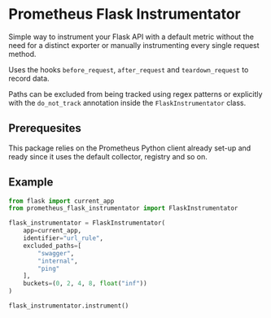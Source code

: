 # Prometheus Flask Instrumentator

Simple way to instrument your Flask API with a default metric without the need for a
distinct exporter or manually instrumenting every single request method.

Uses the hooks `before_request`, `after_request` and `teardown_request` to record data.

Paths can be excluded from being tracked using regex patterns or explicitly with the
`do_not_track` annotation inside the `FlaskInstrumentator` class.

## Prerequesites

This package relies on the Prometheus Python client already set-up and ready since it uses
the default collector, registry and so on.

## Example

```python
from flask import current_app
from prometheus_flask_instrumentator import FlaskInstrumentator

flask_instrumentator = FlaskInstrumentator(
    app=current_app,
    identifier="url_rule",
    excluded_paths=[
        "swagger",
        "internal",
        "ping"
    ],
    buckets=(0, 2, 4, 8, float("inf"))
)

flask_instrumentator.instrument()
```
